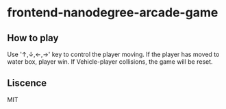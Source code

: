 frontend-nanodegree-arcade-game
===============================
## How to play
Use '↑,↓,←,→' key to control the player moving. If the player has moved to water box, player win. If Vehicle-player collisions, the game will be reset.

## Liscence
MIT
